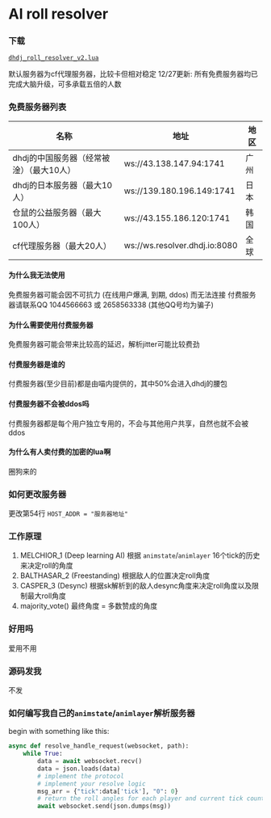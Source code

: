 # AI roll resolver

### 下载

[`dhdj_roll_resolver_v2.lua`](dhdj_roll_resolver_v2.lua)

默认服务器为cf代理服务器，比较卡但相对稳定
12/27更新: 所有免费服务器均已完成大脑升级，可多承载五倍的人数

### 免费服务器列表

| 名称 | 地址 | 地区 |
| --- | --- | --- |
| dhdj的中国服务器（经常被淦）（最大10人） | ws://43.138.147.94:1741 | 广州 |
| dhdj的日本服务器（最大10人） | ws://139.180.196.149:1741 | 日本 |
| 仓鼠的公益服务器（最大100人） | ws://43.155.186.120:1741 | 韩国 |
| cf代理服务器（最大20人） | ws://ws.resolver.dhdj.io:8080 | 全球 |

#### 为什么我无法使用

免费服务器可能会因不可抗力 (在线用户爆满, 到期, ddos) 而无法连接 付费服务器请联系QQ 1044566663 或 2658563338 (其他QQ号均为骗子)

#### 为什么需要使用付费服务器

免费服务器可能会带来比较高的延迟，解析jitter可能比较费劲

#### 付费服务器是谁的

付费服务器(至少目前)都是由喵内提供的，其中50%会进入dhdj的腰包

#### 付费服务器不会被ddos吗

付费服务器都是每个用户独立专用的，不会与其他用户共享，自然也就不会被ddos

#### 为什么有人卖付费的加密的lua啊

圈狗来的

### 如何更改服务器

更改第54行 `HOST_ADDR = "服务器地址"`

### 工作原理

1. MELCHIOR_1 (Deep learning AI) 根据 `animstate`/`animlayer` 16个tick的历史来决定roll的角度
2. BALTHASAR_2 (Freestanding) 根据敌人的位置决定roll角度
3. CASPER_3 (Desync) 根据sk解析到的敌人desync角度来决定roll角度以及限制最大roll角度
4. majority_vote() 最终角度 = 多数赞成的角度

### 好用吗

爱用不用

### 源码发我

不发

### 如何编写我自己的`animstate`/`animlayer`解析服务器
begin with something like this:
```python
async def resolve_handle_request(websocket, path):
    while True:
        data = await websocket.recv()
        data = json.loads(data)
        # implement the protocol
        # implement your resolve logic
        msg_arr = {"tick":data['tick'], "0": 0}
        # return the roll angles for each player and current tick count
        await websocket.send(json.dumps(msg))
```
